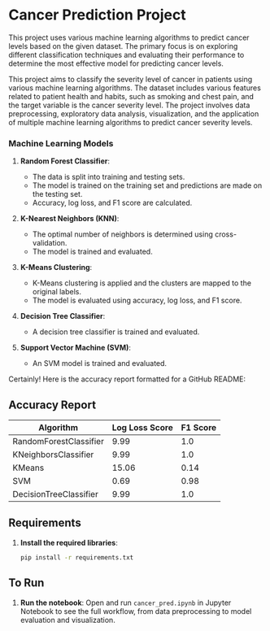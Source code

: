 # Cancer Prediction Project

This project uses various machine learning algorithms to predict cancer levels based on the given dataset. The primary focus is on exploring different classification techniques and evaluating their performance to determine the most effective model for predicting cancer levels.

This project aims to classify the severity level of cancer in patients using various machine learning algorithms. The dataset includes various features related to patient health and habits, such as smoking and chest pain, and the target variable is the cancer severity level. The project involves data preprocessing, exploratory data analysis, visualization, and the application of multiple machine learning algorithms to predict cancer severity levels.


### Machine Learning Models

1. **Random Forest Classifier**:
   - The data is split into training and testing sets.
   - The model is trained on the training set and predictions are made on the testing set.
   - Accuracy, log loss, and F1 score are calculated.

2. **K-Nearest Neighbors (KNN)**:
   - The optimal number of neighbors is determined using cross-validation.
   - The model is trained and evaluated.
   
3. **K-Means Clustering**:
   - K-Means clustering is applied and the clusters are mapped to the original labels.
   - The model is evaluated using accuracy, log loss, and F1 score.
   
4. **Decision Tree Classifier**:
   - A decision tree classifier is trained and evaluated.

5. **Support Vector Machine (SVM)**:
   - An SVM model is trained and evaluated.

Certainly! Here is the accuracy report formatted for a GitHub README:


## Accuracy Report

| Algorithm               | Log Loss Score | F1 Score   |
|-------------------------|----------------|------------|
| RandomForestClassifier  | 9.99           | 1.0        |
| KNeighborsClassifier    | 9.99           | 1.0        |
| KMeans                  | 15.06          | 0.14       |
| SVM                     | 0.69           | 0.98       |
| DecisionTreeClassifier  | 9.99           | 1.0        |


## Requirements

1. **Install the required libraries**:
    ```sh
    pip install -r requirements.txt
    ```

## To Run

1. **Run the notebook**:
    Open and run `cancer_pred.ipynb` in Jupyter Notebook to see the full workflow, from data preprocessing to model evaluation and visualization.


